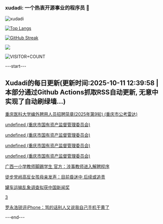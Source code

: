 ### xudadi: 一个热衷开源事业的程序员 👋

![xudadi](https://github-readme-stats-git-masterorgs-github-readme-stats-team.vercel.app/api?username=xudadi)

[![Top Langs](https://github-readme-stats.vercel.app/api/top-langs/?username=xudadi)](https://github.com/anuraghazra/github-readme-stats)

[![GitHub Streak](https://streak-stats.demolab.com?user=xudadi&locale=zh_Hans)](https://git.io/streak-stats)

![](https://raw.githubusercontent.com/xudadi/xudadi/main/assets/github-contribution-grid-snake.svg)

![VISITOR+COUNT](https://komarev.com/ghpvc/?username=xudadi&label=VISITOR+COUNT)


---start---

## Xudadi的每日更新(更新时间:2025-10-11 12:39:58 | 本部分通过Github Actions抓取RSS自动更新, 无意中实现了自动刷绿墙...)

[重庆医科大学编外聘用人员招聘简章(2025年第9轮) (重庆市公考雷达)](https://www.gongkaoleida.com/article/2644636)

[undefined (重庆市国有资产监督管理委员会)](https://dadilab.github.io/feeds/all.xml)

[undefined (重庆市国有资产监督管理委员会)](https://dadilab.github.io/feeds/all.xml)

[undefined (重庆市国有资产监督管理委员会)](https://dadilab.github.io/feeds/all.xml)

[undefined (重庆市国有资产监督管理委员会)](https://dadilab.github.io/feeds/all.xml)

[广西一小学教师脚踢学生 官方：涉事教师进入解聘程序](https://m.163.com/news/article/KBHPJ5BD0514R9OJ.html)

[徒步党岭高反女孩母亲发声：目前昏迷中 后续或追责](https://m.163.com/news/article/KBHNO61D0514D3UH.html)

[罐车运输乱象调查拟获中国新闻奖](https://m.163.com/news/article/KBGLJ1TR0512D3VJ.html)

[3](https://m.163.com/touch/news/sub/domestic)

[罗永浩锐评iPhone：骂的话别人又说我自己手机干黄了](https://m.163.com/news/article/KBHGQOUO053469LG.html)

---end---
